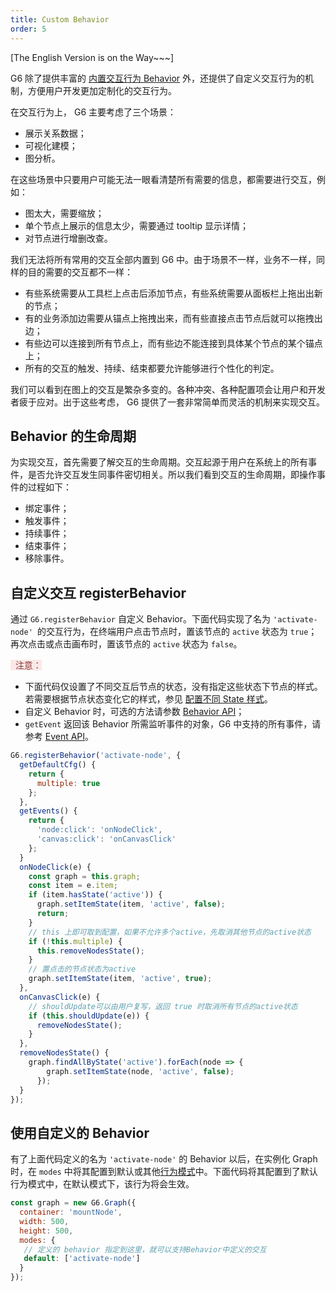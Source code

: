 ```yaml
---
title: Custom Behavior
order: 5
---
```


[The English Version is on the Way~~~]

G6 除了提供丰富的 [内置交互行为 Behavior](/zh/docs/manual/middle/states/defaultBehavior) 外，还提供了自定义交互行为的机制，方便用户开发更加定制化的交互行为。

在交互行为上， G6 主要考虑了三个场景：

- 展示关系数据；
- 可视化建模；
- 图分析。

在这些场景中只要用户可能无法一眼看清楚所有需要的信息，都需要进行交互，例如：

- 图太大，需要缩放；
- 单个节点上展示的信息太少，需要通过 tooltip 显示详情；
- 对节点进行增删改查。

我们无法将所有常用的交互全部内置到 G6 中。由于场景不一样，业务不一样，同样的目的需要的交互都不一样：

- 有些系统需要从工具栏上点击后添加节点，有些系统需要从面板栏上拖出出新的节点；
- 有的业务添加边需要从锚点上拖拽出来，而有些直接点击节点后就可以拖拽出边；
- 有些边可以连接到所有节点上，而有些边不能连接到具体某个节点的某个锚点上；
- 所有的交互的触发、持续、结束都要允许能够进行个性化的判定。

我们可以看到在图上的交互是繁杂多变的。各种冲突、各种配置项会让用户和开发者疲于应对。出于这些考虑， G6 提供了一套非常简单而灵活的机制来实现交互。


## Behavior 的生命周期
为实现交互，首先需要了解交互的生命周期。交互起源于用户在系统上的所有事件，是否允许交互发生同事件密切相关。所以我们看到交互的生命周期，即操作事件的过程如下：

- 绑定事件；
- 触发事件；
- 持续事件；
- 结束事件；
- 移除事件。


## 自定义交互 registerBehavior
通过 `G6.registerBehavior` 自定义 Behavior。下面代码实现了名为 `'activate-node' `的交互行为，在终端用户点击节点时，置该节点的 `active` 状态为 `true`；再次点击或点击画布时，置该节点的 `active` 状态为 `false`。

<span style="background-color: rgb(251, 233, 231); color: rgb(139, 53, 56)"> &nbsp;&nbsp;注意：</span>

- 下面代码仅设置了不同交互后节点的状态，没有指定这些状态下节点的样式。若需要根据节点状态变化它的样式，参见 [配置不同 State 样式](/zh/docs/manual/middle/states/state)。
- 自定义 Behavior 时，可选的方法请参数 [Behavior API](/zh/docs/api/Behavior)；
- `getEvent` 返回该 Behavior 所需监听事件的对象，G6 中支持的所有事件，请参考 [Event API](/zh/docs/api/Event)。

```javascript
G6.registerBehavior('activate-node', {
  getDefaultCfg() {
    return {
      multiple: true
    };
  },
  getEvents() {
    return {
      'node:click': 'onNodeClick',
      'canvas:click': 'onCanvasClick'
    };
  }
  onNodeClick(e) {
    const graph = this.graph;
    const item = e.item;
    if (item.hasState('active')) {
      graph.setItemState(item, 'active', false);
      return;
    }
    // this 上即可取到配置，如果不允许多个active，先取消其他节点的active状态
    if (!this.multiple) {
      this.removeNodesState();
    }
    // 置点击的节点状态为active
    graph.setItemState(item, 'active', true);
  },
  onCanvasClick(e) {
    // shouldUpdate可以由用户复写，返回 true 时取消所有节点的active状态
    if (this.shouldUpdate(e)) {
      removeNodesState();
    }
  },
  removeNodesState() {
    graph.findAllByState('active').forEach(node => {
        graph.setItemState(node, 'active', false);
      });
  }  
});
```


## 使用自定义的 Behavior
有了上面代码定义的名为 `'activate-node'` 的 Behavior 以后，在实例化 Graph 时，在 `modes` 中将其配置到默认或其他[行为模式](/zh/docs/manual/middle/states/mode)中。下面代码将其配置到了默认行为模式中，在默认模式下，该行为将会生效。
```javascript
const graph = new G6.Graph({
  container: 'mountNode',
  width: 500,
  height: 500,
  modes: {
   // 定义的 behavior 指定到这里，就可以支持Behavior中定义的交互
   default: ['activate-node']
  }
});

```

